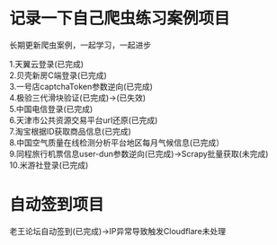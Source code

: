 # 记录一下自己爬虫练习案例项目

长期更新爬虫案例，一起学习，一起进步  
  
1.天翼云登录(已完成)  
2.贝壳新房C端登录(已完成)  
3.一号店captchaToken参数逆向(已完成)  
4.极验三代滑块验证(已完成)->(已失效)  
5.中国电信登录(已完成)  
6.天津市公共资源交易平台url还原(已完成)  
7.淘宝根据ID获取商品信息(已完成)  
8.中国空气质量在线检测分析平台地区每月气候信息(已完成）  
9.同程旅行机票信息user-dun参数逆向(已完成)->Scrapy批量获取(未完成)  
10.米游社登录(已完成)

# 自动签到项目

老王论坛自动签到(已完成)->IP异常导致触发Cloudflare未处理